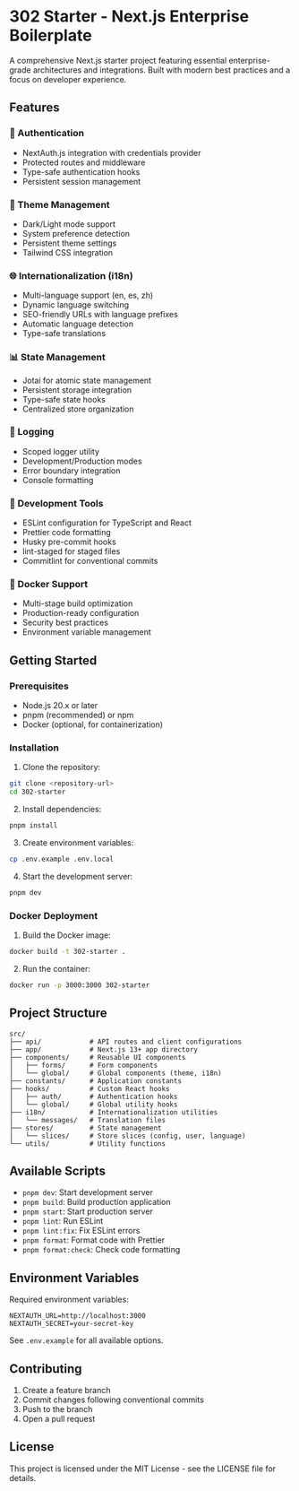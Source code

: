 # 302 Starter - Next.js Enterprise Boilerplate

A comprehensive Next.js starter project featuring essential enterprise-grade architectures and integrations. Built with modern best practices and a focus on developer experience.

## Features

### 🔐 Authentication

- NextAuth.js integration with credentials provider
- Protected routes and middleware
- Type-safe authentication hooks
- Persistent session management

### 🎨 Theme Management

- Dark/Light mode support
- System preference detection
- Persistent theme settings
- Tailwind CSS integration

### 🌐 Internationalization (i18n)

- Multi-language support (en, es, zh)
- Dynamic language switching
- SEO-friendly URLs with language prefixes
- Automatic language detection
- Type-safe translations

### 📊 State Management

- Jotai for atomic state management
- Persistent storage integration
- Type-safe state hooks
- Centralized store organization

### 📝 Logging

- Scoped logger utility
- Development/Production modes
- Error boundary integration
- Console formatting

### 🔧 Development Tools

- ESLint configuration for TypeScript and React
- Prettier code formatting
- Husky pre-commit hooks
- lint-staged for staged files
- Commitlint for conventional commits

### 🐳 Docker Support

- Multi-stage build optimization
- Production-ready configuration
- Security best practices
- Environment variable management

## Getting Started

### Prerequisites

- Node.js 20.x or later
- pnpm (recommended) or npm
- Docker (optional, for containerization)

### Installation

1. Clone the repository:

```bash
git clone <repository-url>
cd 302-starter
```

2. Install dependencies:

```bash
pnpm install
```

3. Create environment variables:

```bash
cp .env.example .env.local
```

4. Start the development server:

```bash
pnpm dev
```

### Docker Deployment

1. Build the Docker image:

```bash
docker build -t 302-starter .
```

2. Run the container:

```bash
docker run -p 3000:3000 302-starter
```

## Project Structure

```
src/
├── api/            # API routes and client configurations
├── app/            # Next.js 13+ app directory
├── components/     # Reusable UI components
│   ├── forms/      # Form components
│   └── global/     # Global components (theme, i18n)
├── constants/      # Application constants
├── hooks/          # Custom React hooks
│   ├── auth/       # Authentication hooks
│   └── global/     # Global utility hooks
├── i18n/           # Internationalization utilities
│   └── messages/   # Translation files
├── stores/         # State management
│   └── slices/     # Store slices (config, user, language)
└── utils/          # Utility functions
```

## Available Scripts

- `pnpm dev`: Start development server
- `pnpm build`: Build production application
- `pnpm start`: Start production server
- `pnpm lint`: Run ESLint
- `pnpm lint:fix`: Fix ESLint errors
- `pnpm format`: Format code with Prettier
- `pnpm format:check`: Check code formatting

## Environment Variables

Required environment variables:

```
NEXTAUTH_URL=http://localhost:3000
NEXTAUTH_SECRET=your-secret-key
```

See `.env.example` for all available options.

## Contributing

1. Create a feature branch
2. Commit changes following conventional commits
3. Push to the branch
4. Open a pull request

## License

This project is licensed under the MIT License - see the LICENSE file for details.
